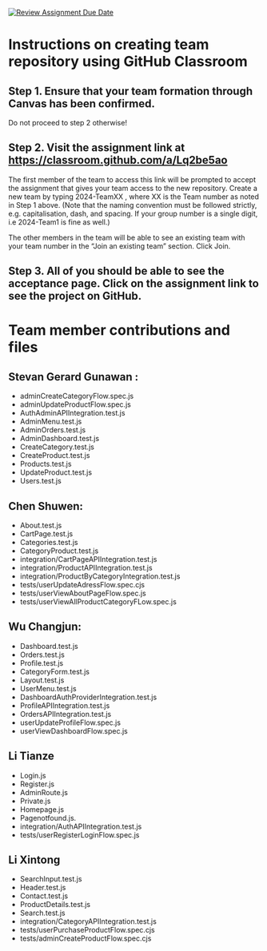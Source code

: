 [![Review Assignment Due Date](https://classroom.github.com/assets/deadline-readme-button-22041afd0340ce965d47ae6ef1cefeee28c7c493a6346c4f15d667ab976d596c.svg)](https://classroom.github.com/a/Lq2be5ao)

# Instructions on creating team repository using GitHub Classroom

## Step 1. Ensure that your team formation through Canvas has been confirmed.

Do not proceed to step 2 otherwise!

## Step 2. Visit the assignment link at https://classroom.github.com/a/Lq2be5ao

The first member of the team to access this link will be prompted to accept the assignment that gives your team access to the new repository.
Create a new team by typing 2024-TeamXX , where XX is the Team number as noted in Step 1 above.
(Note that the naming convention must be followed strictly, e.g. capitalisation, dash, and spacing.
If your group number is a single digit, i.e 2024-Team1 is fine as well.)

The other members in the team will be able to see an existing team with your team number in the “Join an existing team” section. Click Join.

## Step 3. All of you should be able to see the acceptance page. Click on the assignment link to see the project on GitHub.

# Team member contributions and files

## Stevan Gerard Gunawan :

* adminCreateCategoryFlow.spec.js
* adminUpdateProductFlow.spec.js
* AuthAdminAPIIntegration.test.js
* AdminMenu.test.js
* AdminOrders.test.js
* AdminDashboard.test.js
* CreateCategory.test.js
* CreateProduct.test.js
* Products.test.js
* UpdateProduct.test.js
* Users.test.js

## Chen Shuwen:

* About.test.js
* CartPage.test.js
* Categories.test.js
* CategoryProduct.test.js
* integration/CartPageAPIIntegration.test.js
* integration/ProductAPIIntegration.test.js
* integration/ProductByCategoryIntegration.test.js
* tests/userUpdateAdressFlow.spec.cjs
* tests/userViewAboutPageFlow.spec.js
* tests/userViewAllProductCategoryFLow.spec.js

## Wu Changjun:

* Dashboard.test.js
* Orders.test.js
* Profile.test.js
* CategoryForm.test.js
* Layout.test.js
* UserMenu.test.js
* DashboardAuthProviderIntegration.test.js
* ProfileAPIIntegration.test.js
* OrdersAPIIntegration.test.js
* userUpdateProfileFlow.spec.js
* userViewDashboardFlow.spec.js

## Li Tianze

* Login.js
* Register.js
* AdminRoute.js
* Private.js
* Homepage.js
* Pagenotfound.js.
* integration/AuthAPIIntegration.test.js
* tests/userRegisterLoginFlow.spec.js

## Li Xintong
* SearchInput.test.js
* Header.test.js
* Contact.test.js
* ProductDetails.test.js
* Search.test.js
* integration/CategoryAPIIntegration.test.js
* tests/userPurchaseProductFlow.spec.cjs
* tests/adminCreateProductFlow.spec.cjs
